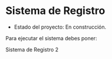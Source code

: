 <h1> Sistema de Registro </h1>

- Estado del proyecto: En construcción.

Para ejecutar el sistema debes poner:

Sistema de Registro 2
